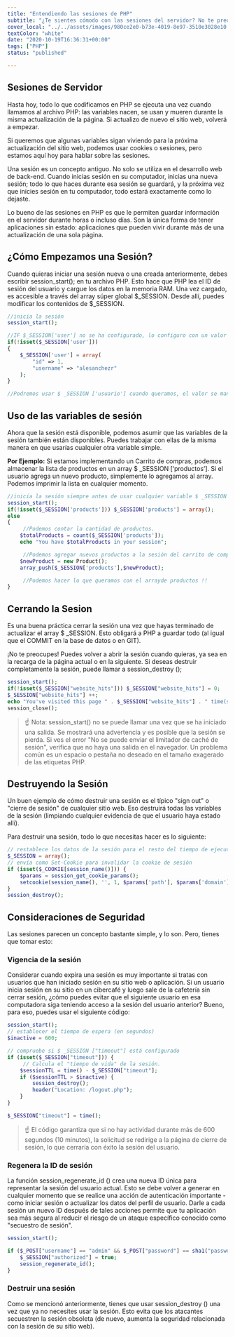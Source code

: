 ```yaml
---
title: "Entendiendo las sesiones de PHP"
subtitle: "¿Te sientes cómodo con las sesiones del servidor? No te preocupes, después de leer esta lección, serás un maestro en las sesiones de PHP."
cover_local: "../../assets/images/980ce2e0-b73e-4019-8e97-3510e3028e10.jpeg"
textColor: "white"
date: "2020-10-19T16:36:31+00:00"
tags: ["PHP"]
status: "published"

---
```


## Sesiones de Servidor


Hasta hoy, todo lo que codificamos en PHP se ejecuta una vez cuando llamamos al archivo PHP: las variables nacen, se usan y mueren durante la misma actualización de la página. Si actualizo de nuevo el sitio web, volverá a empezar.

Si queremos que algunas variables sigan viviendo para la próxima actualización del sitio web, podemos usar cookies o sesiones, pero estamos aquí hoy para hablar sobre las sesiones.

Una sesión es un concepto antiguo. No solo se utiliza en el desarrollo web de back-end. Cuando inicias sesión en su computador, inicias una nueva sesión; todo lo que haces durante esa sesión se guardará, y la próxima vez que inicies sesión en tu computador, todo estará exactamente como lo dejaste.

Lo bueno de las sesiones en PHP es que le permiten guardar información en el servidor durante horas o incluso días. Son la única forma de tener aplicaciones sin estado: aplicaciones que pueden vivir durante más de una actualización de una sola página.

## ¿Cómo Empezamos una Sesión?


Cuando quieras iniciar una sesión nueva o una creada anteriormente, debes escribir session_start(); en tu archivo PHP. Esto hace que PHP lea el ID de sesión del usuario y cargue los datos en la memoria RAM. Una vez cargado, es accesible a través del array súper global $_SESSION. Desde allí, puedes modificar los contenidos de $_SESSION.

```php
//inicia la sesión
session_start();

//IF $_SESSION['user'] no se ha configurado, lo configuro con un valor
if(!isset($_SESSION['user']))
{
    $_SESSION['user'] = array(
        "id" => 1,
        "username" => "alesanchezr"
    );
}

//Podremos usar $ _SESSION ['usuario'] cuando queramos, el valor se mantendrá incluso si recargamos el sitio web.
```

## Uso de las variables de sesión


Ahora que la sesión está disponible, podemos asumir que las variables de la sesión también están disponibles. Puedes trabajar con ellas de la misma manera en que usarías cualquier otra variable simple.

**Por Ejemplo:**  Si estamos implementando un Carrito de compras, podemos almacenar la lista de productos en un array $ _SESSION [‘productos’]. Si el usuario agrega un nuevo producto, simplemente lo agregamos al array. Podemos imprimir la lista en cualquier momento.

```php
//inicia la sesión siempre antes de usar cualquier variable $ _SESSION
session_start();
if(!isset($_SESSION['products'])) $_SESSION['products'] = array();
else
{
     //Podemos contar la cantidad de productos. 
    $totalProducts = count($_SESSION['products']);
    echo "You have $totalProducts in your session";

     //Podemos agregar nuevos productos a la sesión del carrito de compras /
    $newProduct = new Product();
    array_push($_SESSION['products'],$newProduct);

     //Podemos hacer lo que queramos con el arrayde productos !!
}
```

## Cerrando la Sesion



Es una buena práctica cerrar la sesión una vez que hayas terminado de actualizar el array $ _SESSION. Esto obligará a PHP a guardar todo (al igual que el COMMIT en la base de datos o en GIT).

¡No te preocupes! Puedes volver a abrir la sesión cuando quieras, ya sea en la recarga de la página actual o en la siguiente. Si deseas destruir completamente la sesión, puede llamar a session_destroy ();

```php
session_start();
if(!isset($_SESSION["website_hits"])) $_SESSION["website_hits"] = 0;
$_SESSION["website_hits"] ++;
echo "You've visited this page " . $_SESSION["website_hits"] . " time(s).";
session_close();
```


> :point_up: Nota: session_start() no se puede llamar una vez que se ha iniciado una salida. Se mostrará una advertencia y es posible que la sesión se pierda. Si ves el error "No se puede enviar el limitador de caché de sesión", verifica que no haya una salida en el navegador. Un problema común es un espacio o pestaña no deseado en el tamaño exagerado de las etiquetas PHP.

## Destruyendo la Sesión


Un buen ejemplo de cómo destruir una sesión es el típico "sign out" o "cierre de sesión" de cualquier sitio web. Eso destruirá todas las variables de la sesión (limpiando cualquier evidencia de que el usuario haya estado allí).

Para destruir una sesión, todo lo que necesitas hacer es lo siguiente:

```php
// restablece los datos de la sesión para el resto del tiempo de ejecución
$_SESSION = array();
// envía como Set-Cookie para invalidar la cookie de sesión
if (isset($_COOKIE[session_name()])) { 
    $params = session_get_cookie_params();
    setcookie(session_name(), '', 1, $params['path'], $params['domain'], $params['secure'], isset($params['httponly']));
}
session_destroy();
```

## Consideraciones de Seguridad


Las sesiones parecen un concepto bastante simple, y lo son. Pero, tienes que tomar esto:

### Vigencia de la sesión

 Considerar cuando expira una sesión es muy importante si tratas con usuarios que han iniciado sesión en su sitio web o aplicación. Si un usuario inicia sesión en su sitio en un cibercafé y luego sale de la cafetería sin cerrar sesión, ¿cómo puedes evitar que el siguiente usuario en esa computadora siga teniendo acceso a la sesión del usuario anterior? Bueno, para eso, puedes usar el siguiente código:

```php
session_start();
// establecer el tiempo de espera (en segundos)
$inactive = 600;

// compruebe si $ _SESSION ["timeout"] está configurado
if (isset($_SESSION["timeout"])) {
     // Calcula el "tiempo de vida" de la sesión.
    $sessionTTL = time() - $_SESSION["timeout"];
    if ($sessionTTL > $inactive) {
        session_destroy();
        header("Location: /logout.php");
    }
}

$_SESSION["timeout"] = time();

```

> :point_up: El código garantiza que si no hay actividad durante más de 600 segundos (10 minutos), la solicitud se redirige a la página de cierre de sesión, lo que cerraría con éxito la sesión del usuario.

### Regenera la ID de sesión

La función session_regenerate_id () crea una nueva ID única para representar la sesión del usuario actual. Esto se debe volver a generar en cualquier momento que se realice una acción de autenticación importante - como iniciar sesión o actualizar los datos del perfil de usuario. Darle a cada sesión un nuevo ID después de tales acciones permite que tu aplicación sea más segura al reducir el riesgo de un ataque específico conocido como "secuestro de sesión".

```php
session_start();

if ($_POST["username"] == "admin" && $_POST["password"] == sha1("password")) {
    $_SESSION["authorized"] = true;
    session_regenerate_id();
}
```

### Destruir una sesión

Como se mencionó anteriormente, tienes que usar session_destroy () una vez que ya no necesites usar la sesión. Esto evita que los atacantes secuestren la sesión obsoleta (de nuevo, aumenta la seguridad relacionada con la sesión de su sitio web).
